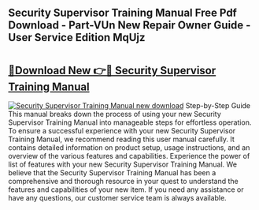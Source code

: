 ## Security Supervisor Training Manual Free Pdf Download - Part-VUn New Repair Owner Guide - User Service Edition MqUjz

# <h2><a href="http://bc76209.oget.top/?id=Security+Supervisor+Training+Manual">🔗Download New 👉🔴 Security Supervisor Training Manual</a></h2>

[![Security Supervisor Training Manual new download](https://i.imgur.com/5g1atiW.png)](http://bc76209.oget.top/?id=Security+Supervisor+Training+Manual)
Step-by-Step Guide This manual breaks down the process of using your new Security Supervisor Training Manual into manageable steps for effortless operation. To ensure a successful experience with your new Security Supervisor Training Manual, we recommend reading this user manual carefully. It contains detailed information on product setup, usage instructions, and an overview of the various features and capabilities. Experience the power of list of features with your new Security Supervisor Training Manual. We believe that the Security Supervisor Training Manual has been a comprehensive and thorough resource in your quest to understand the features and capabilities of your new item. If you need any assistance or have any questions, our customer service team is always available.
